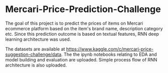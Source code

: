 # Mercari-Price-Prediction-Challenge

The goal of this project is to predict the prices of items on Mercari ecommerce platform based on the item's brand name, 
description category etc.  Since this prediction outcome is based on textual features, RNN deep learning architecture was used.

The datasets are available at https://www.kaggle.com/c/mercari-price-suggestion-challenge/data.  The the ipynb notebooks relating to 
EDA and model building and evaluation are uploaded.  Simple process flow of RNN architecture is also uploaded.
